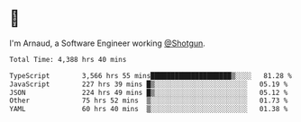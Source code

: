 # 👋

I'm Arnaud, a Software Engineer working [@Shotgun](https://shotgun.live).

<!--START_SECTION:waka-->

```txt
Total Time: 4,388 hrs 40 mins

TypeScript        3,566 hrs 55 mins████████████████████▒░░░░   81.28 %
JavaScript        227 hrs 39 mins █▒░░░░░░░░░░░░░░░░░░░░░░░   05.19 %
JSON              224 hrs 49 mins █▒░░░░░░░░░░░░░░░░░░░░░░░   05.12 %
Other             75 hrs 52 mins  ▒░░░░░░░░░░░░░░░░░░░░░░░░   01.73 %
YAML              60 hrs 40 mins  ▒░░░░░░░░░░░░░░░░░░░░░░░░   01.38 %
```

<!--END_SECTION:waka-->

